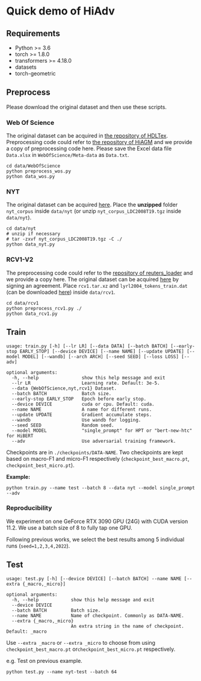 # Quick demo of HiAdv
## Requirements

* Python >= 3.6
* torch >= 1.8.0
* transformers >= 4.18.0
* datasets
* torch-geometric


## Preprocess

Please download the original dataset and then use these scripts.

### Web Of Science

The original dataset can be acquired in [the repository of HDLTex](https://github.com/kk7nc/HDLTex). Preprocessing code could refer to [the repository of HiAGM](https://github.com/Alibaba-NLP/HiAGM) and we provide a copy of preprocessing code here.
Please save the Excel data file `Data.xlsx` in `WebOfScience/Meta-data` as `Data.txt`.

```shell
cd data/WebOfScience
python preprocess_wos.py
python data_wos.py
```

### NYT

The original dataset can be acquired [here](https://catalog.ldc.upenn.edu/LDC2008T19).
Place the **unzipped** folder `nyt_corpus` inside `data/nyt` (or unzip `nyt_corpus_LDC2008T19.tgz` inside `data/nyt`).

```shell
cd data/nyt
# unzip if necessary
# tar -zxvf nyt_corpus_LDC2008T19.tgz -C ./
python data_nyt.py
```

### RCV1-V2

The preprocessing code could refer to the [repository of reuters_loader](https://github.com/ductri/reuters_loader) and we provide a copy here. The original dataset can be acquired [here](https://trec.nist.gov/data/reuters/reuters.html) by signing an agreement.
Place `rcv1.tar.xz` and `lyrl2004_tokens_train.dat` (can be downloaded [here](https://jmlr.csail.mit.edu/papers/volume5/lewis04a/a13-vector-files/lyrl2004_vectors_train.dat.gz)) inside `data/rcv1`.

```shell
cd data/rcv1
python preprocess_rcv1.py ./
python data_rcv1.py
```

## Train

```
usage: train.py [-h] [--lr LR] [--data DATA] [--batch BATCH] [--early-stop EARLY_STOP] [--device DEVICE] [--name NAME] [--update UPDATE] [--model MODEL] [--wandb] [--arch ARCH] [--seed SEED] [--loss LOSS] [--adv]

optional arguments:
  -h, --help                show this help message and exit
  --lr LR					Learning rate. Default: 3e-5.
  --data {WebOfScience,nyt,rcv1} Dataset.
  --batch BATCH             Batch size.
  --early-stop EARLY_STOP   Epoch before early stop.
  --device DEVICE           cuda or cpu. Default: cuda.
  --name NAME               A name for different runs.
  --update UPDATE           Gradient accumulate steps.
  --wandb                   Use wandb for logging.
  --seed SEED               Random seed.
  --model MODEL				"single_prompt" for HPT or "bert-new-htc" for HiBERT
  --adv						Use adversarial training framework.
```

Checkpoints are in `./checkpoints/DATA-NAME`. Two checkpoints are kept based on macro-F1 and micro-F1 respectively 
(`checkpoint_best_macro.pt`, `checkpoint_best_micro.pt`).

**Example:**
```shell
python train.py --name test --batch 8 --data nyt --model single_prompt --adv
```

### Reproducibility

We experiment on one GeForce RTX 3090 GPU (24G) with CUDA version $11.2$. We use a batch size of $8$ to fully tap one GPU.

Following previous works, we select the best results among 5 individual runs (`seed=1,2,3,4,2022`).

## Test

```
usage: test.py [-h] [--device DEVICE] [--batch BATCH] --name NAME [--extra {_macro,_micro}]

optional arguments:
  -h, --help            show this help message and exit
  --device DEVICE
  --batch BATCH         Batch size.
  --name NAME           Name of checkpoint. Commonly as DATA-NAME.
  --extra {_macro,_micro}
                        An extra string in the name of checkpoint. Default: _macro
```

Use `--extra _macro` or `--extra _micro`  to choose from using `checkpoint_best_macro.pt` or`checkpoint_best_micro.pt` respectively.

e.g. Test on previous example.

```shell
python test.py --name nyt-test --batch 64
```
